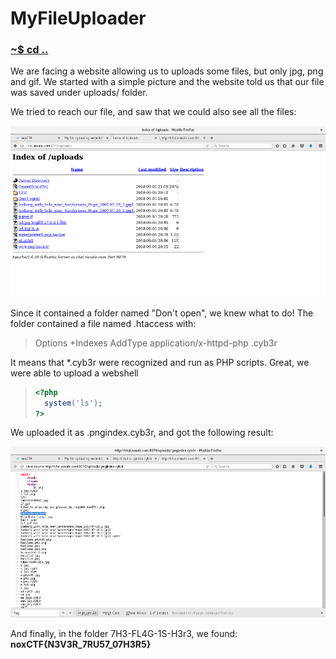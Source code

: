 # MyFileUploader

### [~$ cd ..](../)

We are facing a website allowing us to uploads some files, but only jpg, png and gif. We started with a
simple picture and the website told us that our file was saved under uploads/ folder.

We tried to reach our file, and saw that we could also see all the files:

![img2.png](img2.png)

Since it contained a folder named "Don't open", we knew what to do! The folder contained a file named .htaccess with:

>Options +Indexes
>AddType application/x-httpd-php .cyb3r

It means that \*.cyb3r were recognized and run as PHP scripts. Great, we were able to upload a webshell 

> ```php
> <?php
> 	system('ls');
> ?>
> ```

We uploaded it as .pngindex.cyb3r, and got the following result:

![img1.png](img1.png)

And finally, in the folder 7H3-FL4G-1S-H3r3, we found: **noxCTF{N3V3R_7RU57_07H3R5}**

